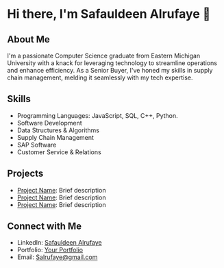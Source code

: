# Hi there, I'm Safauldeen Alrufaye 👋

## About Me

I'm a passionate Computer Science graduate from Eastern Michigan University with a knack for leveraging technology to streamline operations and enhance efficiency. As a  Senior Buyer, I've honed my skills in supply chain management, melding it seamlessly with my tech expertise.

## Skills

- Programming Languages: JavaScript, SQL, C++, Python.
- Software Development
- Data Structures & Algorithms
- Supply Chain Management
- SAP Software
- Customer Service & Relations

## Projects

- [Project Name](link): Brief description
- [Project Name](link): Brief description
- [Project Name](link): Brief description

## Connect with Me

- LinkedIn: [Safauldeen Alrufaye](www.linkedin.com/in/safauldeen-alrufaye-54a51a1ba)
- Portfolio: [Your Portfolio](link)
- Email: Salrufaye@gmail.com
